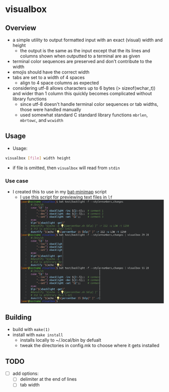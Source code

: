 # visualbox
## Overview
- a simple utility to output formatted input with an exact (visual) width and height
    - the output is the same as the input except that the its lines and columns shown when outputted to a terminal are as given
- terminal color sequences are preserved and don't contribute to the width
- emojis should have the correct width
- tabs are set to a width of 4 spaces
    - align to 4 space columns as expected
- considering utf-8 allows characters up to 6 bytes (> sizeof(wchar_t)) and wider than 1 column this quickly becomes complicated without library functions
    - since utf-8 doesn't handle terminal color sequences or tab widths, those were handled manually
    - used somewhat standard C standard library functions `mbrlen`, `mbrtowc`, and `wcwidth`

## Usage
- Usage:
```bash
visualbox [file] width height
```
- if file is omitted, then `visualbox` will read from `stdin`
### Use case
- I created this to use in my [bat-minimap](https://github.com/dfuehrer/system-scripts/blob/main/bat-minimap) script
    - I use this script for previewing text files in `lf`
![demo](screenshot.png)

## Building
- build with `make(1)`
- install with `make install`
    - installs locally to ~/.local/bin by defualt
    - tweak the directories in config.mk to choose where it gets installed

## TODO
- [ ] add options:
    - [ ] delimiter at the end of lines
    - [ ] tab width
